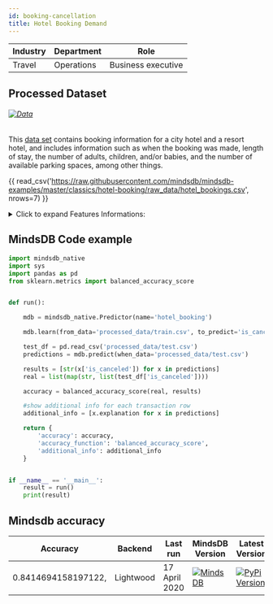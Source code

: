 ```yaml
---
id: booking-cancellation
title: Hotel Booking Demand 
---
```


| Industry       | Department | Role               |
|----------------|------------|--------------------|
| Travel | Operations | Business executive |

## Processed Dataset 

###### [![Data](https://img.shields.io/badge/GET--DATA-HotelBooking-green)](https://github.com/mindsdb/mindsdb-examples/tree/master/classics/hotel-booking/dataset)

This [data set](https://www.kaggle.com/jessemostipak/hotel-booking-demand) contains booking information for a city hotel and a resort hotel, and includes information such as when the booking was made, length of stay, the number of adults, children, and/or babies, and the number of available parking spaces, among other things.

{{ read_csv('https://raw.githubusercontent.com/mindsdb/mindsdb-examples/master/classics/hotel-booking/raw_data/hotel_bookings.csv', nrows=7) }}


<details>
  <summary>Click to expand Features Informations:</summary>

```
1. hotel Hotel (H1 = Resort Hotel or H2 = City Hotel)
2. is_canceled Value indicating if the booking was canceled (1) or not (0)
lead_timeNumber of days that elapsed between the entering date of the booking into the PMS and the arrival date
3. arrival_date_year Year of arrival date
4. arrival_date_month Month of arrival date
5. arrival_date_week_number Week number of year for arrival date
6. arrival_date_day_of_month Day of arrival date
7. stays_in_weekend_nights Number of weekend nights (Saturday or Sunday) the guest stayed or booked to stay at the hotel
8. stays_in_week_nightsNumber of week nights (Monday to Friday) the guest stayed or booked to stay at the hotel
9. adultsNumber of adults
10. childrenNumber of children
11. babiesNumber of babies
12. mealType of meal booked. Categories are presented in standard hospitality meal packages: Undefined/SC – no meal package; BB – Bed & Breakfast; HB – Half board (breakfast and one other meal – usually dinner); FB – Full board (breakfast, lunch and dinner)
13. countryCountry of origin. Categories are represented in the ISO 3155–3:2013 format
14. market_segment Market segment designation. In categories, the term “TA” means “Travel Agents” and “TO” means “Tour Operators”
15. distribution_channel Booking distribution channel. The term “TA” means “Travel Agents” and “TO” means “Tour Operators”
16. is_repeated_guestValue indicating if the booking name was from a repeated guest (1) or not (0)
17. previous_cancellationsNumber of previous bookings that were cancelled by the customer prior to the current booking
18. previous_bookings_not_canceledNumber of previous bookings not cancelled by the customer prior to the current booking
19. reserved_room_typeCode of room type reserved. Code is presented instead of designation for anonymity reasons.
20. assigned_room_type
Code for the type of room assigned to the booking. Sometimes the assigned room type differs from the reserved room type due to hotel operation reasons (e.g. overbooking) or by customer request. Code is presented instead of designation for anonymity reasons.
21. booking_changes Number of changes/amendments made to the booking from the moment the booking was entered on the PMS until the moment of check-in or cancellation
22. deposit_type Indication on if the customer made a deposit to guarantee the booking. This variable can assume three categories: No Deposit – no deposit was made; Non Refund – a deposit was made in the value of the total stay cost; Refundable – a deposit was made with a value under the total cost of stay.
23. agentID of the travel agency that made the booking
24. companyID of the company/entity that made the booking or responsible for paying the booking. ID is presented instead of designation for anonymity reasons
25. days_in_waiting_list Number of days the booking was in the waiting list before it was confirmed to the customer
26. customer_type Type of booking, assuming one of four categories:
Contract - when the booking has an allotment or other type of contract associated to it; Group – when the booking is associated to a group; Transient – when the booking is not part of a group or contract, and is not associated to other 
27. transient booking; Transient-party – when the booking is transient, but is associated to at least other transient booking
adrAverage Daily Rate as defined by dividing the sum of all lodging transactions by the total number of staying nights
28. required_car_parking_spaces Number of car parking spaces required by the customer
29. total_of_special_requests Number of special requests made by the customer (e.g. twin bed or high floor)
30. reservation_status Reservation last status, assuming one of three categories: Canceled – booking was canceled by the customer; Check-Out – customer has checked in but already departed; No-Show – customer did not check-in and did inform the hotel of the reason why
31. reservation_status_date Date at which the last status was set. This variable can be used in conjunction with the ReservationStatus to understand when was the booking canceled or when did the customer checked-out of the hotel
```

</details>

## MindsDB Code example
```python
import mindsdb_native
import sys
import pandas as pd
from sklearn.metrics import balanced_accuracy_score


def run():

    mdb = mindsdb_native.Predictor(name='hotel_booking')

    mdb.learn(from_data='processed_data/train.csv', to_predict='is_canceled')

    test_df = pd.read_csv('processed_data/test.csv')
    predictions = mdb.predict(when_data='processed_data/test.csv')

    results = [str(x['is_canceled']) for x in predictions]
    real = list(map(str, list(test_df['is_canceled'])))

    accuracy = balanced_accuracy_score(real, results)

    #show additional info for each transaction row
    additional_info = [x.explanation for x in predictions]

    return {
        'accuracy': accuracy,
        'accuracy_function': 'balanced_accuracy_score',
        'additional_info': additional_info
    }


if __name__ == '__main__':
    result = run()
    print(result)
```

## Mindsdb accuracy


| Accuracy  | Backend  | Last run | MindsDB Version | Latest Version|
|----------------|-------------------|----------------------|-----------------|--------------|
| 0.8414694158197122, | Lightwood | 17 April 2020 | [![MindsDB](https://img.shields.io/badge/pypi--package-1.16.1-green)](https://pypi.org/project/MindsDB/1.16.1/)|   <a href="https://pypi.org/project/MindsDB/"><img src="https://badge.fury.io/py/MindsDB.svg" alt="PyPi Version"></a>|

